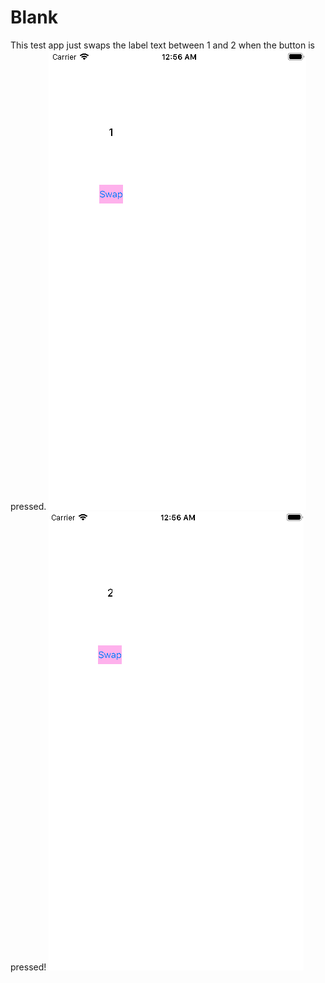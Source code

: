 #  Blank
This test app just swaps the label text between 1 and 2 when the button is pressed.
![screenshot 1](blank/images/1.png)
pressed!
![screenshot 2](blank/images/2.png)
